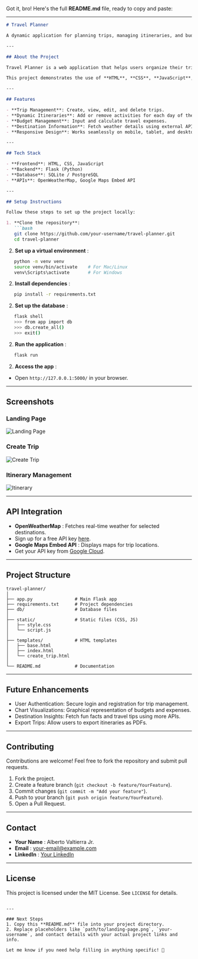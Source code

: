 
Got it, bro! Here's the full **README.md** file, ready to copy and paste:

---

```markdown
# Travel Planner

A dynamic application for planning trips, managing itineraries, and budgeting efficiently.

---

## About the Project

Travel Planner is a web application that helps users organize their trips. Users can create trips, manage daily itineraries, budget expenses, and retrieve helpful travel data like weather updates.

This project demonstrates the use of **HTML**, **CSS**, **JavaScript**, and **Flask** with database management for persistent storage.

---

## Features

- **Trip Management**: Create, view, edit, and delete trips.
- **Dynamic Itineraries**: Add or remove activities for each day of the trip.
- **Budget Management**: Input and calculate travel expenses.
- **Destination Information**: Fetch weather details using external APIs.
- **Responsive Design**: Works seamlessly on mobile, tablet, and desktop.

---

## Tech Stack

- **Frontend**: HTML, CSS, JavaScript
- **Backend**: Flask (Python)
- **Database**: SQLite / PostgreSQL
- **APIs**: OpenWeatherMap, Google Maps Embed API

---

## Setup Instructions

Follow these steps to set up the project locally:

1. **Clone the repository**:
   ```bash
   git clone https://github.com/your-username/travel-planner.git
   cd travel-planner
```

2. **Set up a virtual environment** :

```bash
   python -m venv venv
   source venv/bin/activate    # For Mac/Linux
   venv\Scripts\activate       # For Windows
```

2. **Install dependencies** :

```bash
   pip install -r requirements.txt
```

2. **Set up the database** :

```bash
   flask shell
   >>> from app import db
   >>> db.create_all()
   >>> exit()
```

2. **Run the application** :

```bash
   flask run
```

2. **Access the app** :

* Open `http://127.0.0.1:5000/` in your browser.

---

## Screenshots

### Landing Page

![Landing Page](https://chatgpt.com/g/g-p-6761e9cb563c81918e274b6d8ccb7108-travel-planner/c/path/to/landing-page.png)

### Create Trip

![Create Trip](https://chatgpt.com/g/g-p-6761e9cb563c81918e274b6d8ccb7108-travel-planner/c/path/to/create-trip.png)

### Itinerary Management

![Itinerary](https://chatgpt.com/g/g-p-6761e9cb563c81918e274b6d8ccb7108-travel-planner/c/path/to/itinerary-page.png)

---

## API Integration

* **OpenWeatherMap** : Fetches real-time weather for selected destinations.
* Sign up for a free API key [here](https://openweathermap.org/).
* **Google Maps Embed API** : Displays maps for trip locations.
* Get your API key from [Google Cloud](https://console.cloud.google.com/).

---

## Project Structure

```plaintext
travel-planner/
│
├── app.py                # Main Flask app
├── requirements.txt      # Project dependencies
├── db/                   # Database files
│
├── static/               # Static files (CSS, JS)
│   ├── style.css
│   └── script.js
│
├── templates/            # HTML templates
│   ├── base.html
│   ├── index.html
│   └── create_trip.html
│
└── README.md             # Documentation
```

---

## Future Enhancements

* User Authentication: Secure login and registration for trip management.
* Chart Visualizations: Graphical representation of budgets and expenses.
* Destination Insights: Fetch fun facts and travel tips using more APIs.
* Export Trips: Allow users to export itineraries as PDFs.

---

## Contributing

Contributions are welcome! Feel free to fork the repository and submit pull requests.

1. Fork the project.
2. Create a feature branch (`git checkout -b feature/YourFeature`).
3. Commit changes (`git commit -m "Add your feature"`).
4. Push to your branch (`git push origin feature/YourFeature`).
5. Open a Pull Request.

---

## Contact

* **Your Name** : Alberto Valtierra Jr.
* **Email** : [your-email@example.com](mailto:your-email@example.com)
* **LinkedIn** : [Your LinkedIn](https://linkedin.com/in/your-profile)

---

## License

This project is licensed under the MIT License. See `LICENSE` for details.

```

---

### Next Steps
1. Copy this **README.md** file into your project directory.
2. Replace placeholders like `path/to/landing-page.png`, `your-username`, and contact details with your actual project links and info.

Let me know if you need help filling in anything specific! 🚀
```
